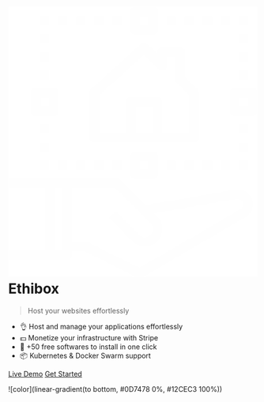 # ![](_assets/logo.png)Ethibox

> Host your websites effortlessly

<!-- Benefits -->
* :ok_hand: Host and manage your applications effortlessly
* :dollar: Monetize your infrastructure with Stripe
* 🛒 +50 free softwares to install in one click
* :package: Kubernetes & Docker Swarm support

[Live Demo](https://demo.ethibox.fr)
[Get Started](#Installation)

![color](linear-gradient(to bottom, #0D7478 0%, #12CEC3 100%))
